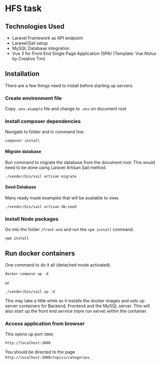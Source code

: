# HFS task

## Technologies Used
 - Laravel Framework as API endpoint
 - Laravel/Sail setup
 - MySQL Database integration
 - Vue 3 for Front End Single Page Application (SPA) (Template: Vue Notus by Creative Tim)

## Installation

There are a few things need to install before starting up servers:

### Create environment file

Copy `.env.example` file and change to `.env` on document root

### Install composer dependencies

Navigate to folder and in command line:
```
composer install
```

#### Migrate database
Run command to migrate the database from the document root. This would need to be done using Laravel Artisan Sail method.

```
./vender/bin/sail artisan migrate
```

#### Seed Database
Many ready made examples that will be available to view.
```
./vender/bin/sail artisan db:seed
```

### Install Node packages
Go into the folder `/front-end` and run the `npm install` command.
```
npm install
```

## Run docker containers

One command to do it all (detached mode activated).

```
docker-compose up -d
```
or
```
./vender/bin/sail up -d
```

This may take a little while as it installs the docker images and sets up server containers for Backend, Frontend and the MySQL server. This will also start up the front end service (npm run serve) within the container.

### Access application from browser
This opens up port `3000`;

```
http://localhost:3000
```

You should be directed to the page `http://localhost:3000/topics/categories`.